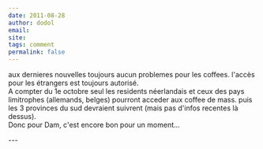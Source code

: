 ```yaml
---
date: 2011-08-28
author: dodol
email: 
site: 
tags: comment
permalink: false
---
```


<p>aux dernieres nouvelles toujours aucun problemes pour les coffees. l'accès pour les étrangers est toujours autorisé.<br />
A compter du 1e octobre seul les residents néerlandais et ceux des pays limitrophes (allemands, belges) pourront acceder aux coffee de mass. puis les 3 provinces du sud devraient suivrent (mais pas d'infos recentes là dessus).<br />
Donc pour Dam, c'est encore bon pour un moment... <br />
</p>
---